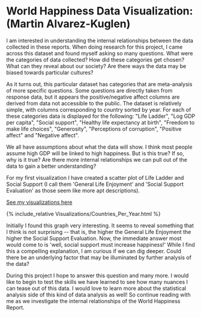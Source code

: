 # World Happiness Data Visualization: (Martin Alvarez-Kuglen)

I am interested in understanding the internal relationships between the data collected in these reports. When doing research for this project, I came across this dataset and found myself asking so many questions. What were the categories of data collected? How did these categories get chosen? What can they reveal about our society? Are there ways the data may be biased towards particular cultures?

As it turns out, this particular dataset has categories that are meta-analysis of more specific questions. Some questions are directly taken from response data, but it appears the positive/negative affect columns are derived from data not accessible to the public. The dataset is relatively simple, with columns corresponding to country sorted by year. For each of these categories data is displayed for the following: "Life Ladder",	"Log GDP per capita",	"Social support",	"Healthy life expectancy at birth",	"Freedom to make life choices",	"Generosity",	"Perceptions of corruption",	"Positive affect" and	"Negative affect".


We all have assumptions about what the data will show. I think most people assume high GDP will be linked to high happiness. But is this true? If so, why is it true? Are there more internal relationships we can pull out of the data to gain a better understanding?

For my first visualization I have created a scatter plot of Life Ladder and Social Support (I call them 'General Life Enjoyment' and 'Social Support Evaluation' as those seem like more apt descriptions).

[See my visualizations here](/Martin_Alvarez-Kuglen/Visualizations/)

{% include_relative Visualizations/Countries_Per_Year.html %}

Initially I found this graph very interesting. It seems to reveal something that I think is not surprising -- that is, the higher the General Life Enjoyment the higher the Social Support Evaluation. Now, the immediate answer most would come to is 'well, social support must increase happiness!' While I find this a compelling explanation, I am curious if we can dig deeper. Could there be an underlying factor that may be illuminated by further analysis of the data?

During this project I hope to answer this question and many more. I would like to begin to test the skills we have learned to see how many nuances I can tease out of this data. I would love to learn more about the statistical analysis side of this kind of data analysis as well! So continue reading with me as we investigate the internal relationships of the World Happiness Report.